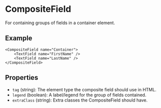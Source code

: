 # CompositeField

For containing groups of fields in a container element.

## Example

```
<CompositeField name="Container">
    <TextField name="FirstName" />
    <TextField name="LastName" />
</CompositeField>
```

## Properties

 * `tag` (string): The element type the composite field should use in HTML.
 * `legend` (boolean): A label/legend for the group of fields contained.
 * `extraClass` (string): Extra classes the CompositeField should have.
